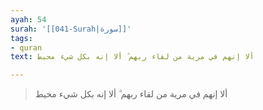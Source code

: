 ```yaml
---
ayah: 54
surah: '[[041-Surah|سورة]]'
tags:
- quran
text: ألا إنهم في مرية من لقاء ربهم ۗ ألا إنه بكل شيء محيط

---
```

> ألا إنهم في مرية من لقاء ربهم ۗ ألا إنه بكل شيء محيط
